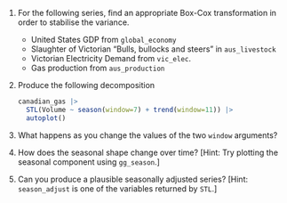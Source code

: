 
1. For the following series, find an appropriate Box-Cox transformation in order to stabilise the variance.

    * United States GDP from `global_economy`
    * Slaughter of Victorian “Bulls, bullocks and steers” in `aus_livestock`
    * Victorian Electricity Demand from `vic_elec`.
    * Gas production from `aus_production`

3. Produce the following decomposition

    ```r
    canadian_gas |>
      STL(Volume ~ season(window=7) + trend(window=11)) |>
      autoplot()
    ```

4. What happens as you change the values of the two `window` arguments?

5. How does the seasonal shape change over time? [Hint: Try plotting the seasonal component using `gg_season`.]

6. Can you produce a plausible seasonally adjusted series? [Hint: `season_adjust` is one of the variables returned by `STL`.]
